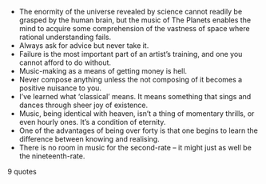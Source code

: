  - The enormity of the universe revealed by science cannot readily be grasped by the human brain, but the music of The Planets enables the mind to acquire some comprehension of the vastness of space where rational understanding fails.
 - Always ask for advice but never take it.
 - Failure is the most important part of an artist’s training, and one you cannot afford to do without.
 - Music-making as a means of getting money is hell.
 - Never compose anything unless the not composing of it becomes a positive nuisance to you.
 - I’ve learned what ‘classical’ means. It means something that sings and dances through sheer joy of existence.
 - Music, being identical with heaven, isn’t a thing of momentary thrills, or even hourly ones. It’s a condition of eternity.
 - One of the advantages of being over forty is that one begins to learn the difference between knowing and realising.
 - There is no room in music for the second-rate – it might just as well be the nineteenth-rate.

9 quotes